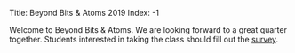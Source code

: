 Title: Beyond Bits & Atoms 2019
Index: -1

Welcome to Beyond Bits & Atoms. We are looking forward to a great quarter together. Students interested in taking the class should fill out the [survey]({filename}/pages/survey.md).
